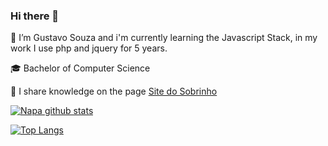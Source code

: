 ### Hi there 👋

🌱 I’m Gustavo Souza and i'm currently learning the Javascript Stack, in my work I use php and jquery for 5 years.

🎓 Bachelor of Computer Science

📣 I share knowledge on the page [Site do Sobrinho](http://links.sitedosobrinho.com/)

[![Napa github stats](https://github-readme-stats.vercel.app/api?username=GustavoNapa)](https://github.com/GustavoNapa/)

[![Top Langs](https://github-readme-stats.vercel.app/api/top-langs/?username=GustavoNapa)](https://github.com/GustavoNapa/)

<!--
**GustavoNapa/GustavoNapa** is a ✨ _special_ ✨ repository because its `README.md` (this file) appears on your GitHub profile.

Here are some ideas to get you started:

- 🔭 I’m currently working on ...
- 🌱 I’m currently learning ...
- 👯 I’m looking to collaborate on ...
- 🤔 I’m looking for help with ...
- 💬 Ask me about ...
- 📫 How to reach me: ...
- 😄 Pronouns: ...
- ⚡ Fun fact: ...
-->
